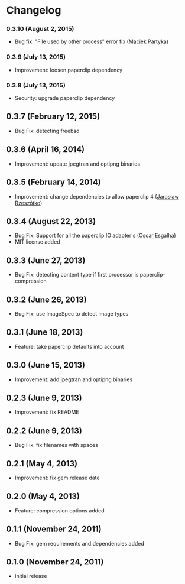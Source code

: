 # Changelog

### 0.3.10 (August 2, 2015)

  * Bug fix: "File used by other process" error fix ([Maciek Partyka](https://github.com/Maciekp))

### 0.3.9 (July 13, 2015)

  * Improvement: loosen paperclip dependency

### 0.3.8 (July 13, 2015)

  * Security: upgrade paperclip dependency

## 0.3.7 (February 12, 2015)

  * Bug Fix: detecting freebsd

## 0.3.6 (April 16, 2014)

  * Improvement: update jpegtran and optipng binaries

## 0.3.5 (February 14, 2014)

  * Improvement: change dependencies to allow paperclip 4 ([Jarosław Rzeszótko](https://github.com/jaroslawr))

## 0.3.4 (August 22, 2013)

  * Bug Fix: Support for all the paperclip IO adapter's ([Oscar Esgalha](https://github.com/oesgalha))
  * MIT license added

## 0.3.3 (June 27, 2013)

  * Bug Fix: detecting content type if first processor is paperclip-compression

## 0.3.2 (June 26, 2013)

  * Bug Fix: use ImageSpec to detect image types

## 0.3.1 (June 18, 2013)

  * Feature: take paperclip defaults into account

## 0.3.0 (June 15, 2013)

  * Improvement: add jpegtran and optipng binaries

## 0.2.3 (June 9, 2013)

  * Improvement: fix README

## 0.2.2 (June 9, 2013)

  * Bug Fix: fix filenames with spaces

## 0.2.1 (May 4, 2013)

  * Improvement: fix gem release date

## 0.2.0 (May 4, 2013)

  * Feature: compression options added

## 0.1.1 (November 24, 2011)

  * Bug Fix: gem requirements and dependencies added

## 0.1.0 (November 24, 2011)

  * initial release
